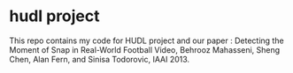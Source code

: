 # hudl project
This repo contains my code for HUDL project and our paper : Detecting the Moment of Snap in Real-World Football Video, Behrooz Mahasseni, Sheng Chen, Alan Fern, and Sinisa Todorovic, IAAI 2013.
